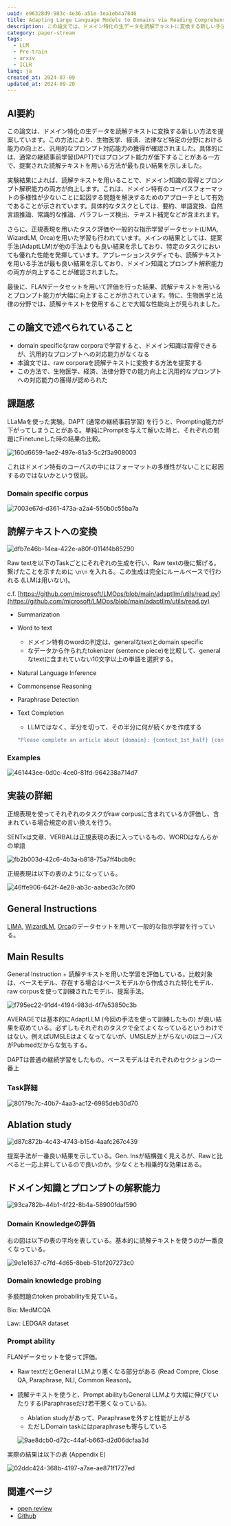 ```yaml
---
uuid: e96328d9-983c-4e36-a51e-3ea1eb4a7846
title: Adapting Large Language Models to Domains via Reading Comprehension
description: この論文では、ドメイン特化の生データを読解テキストに変換する新しい手法を提案し、生物医学、経済、法律などの分野での能力向上と汎用的なプロンプト対応能力の獲得を確認しました。実験結果は、提案手法（AdaptLLM）が他の手法よりも優れた性能を示し、特に生物医学と法律の分野で顕著な向上が見られました。
category: paper-stream
tags:
  - LLM
  - Pre-train
  - arxiv
  - ICLR
lang: ja
created_at: 2024-07-09
updated_at: 2024-09-20
---
```


## AI要約

この論文は、ドメイン特化の生データを読解テキストに変換する新しい方法を提案しています。この方法により、生物医学、経済、法律など特定の分野における能力の向上と、汎用的なプロンプト対応能力の獲得が確認されました。具体的には、通常の継続事前学習(DAPT)ではプロンプト能力が低下することがある一方で、提案された読解テキストを用いる方法が最も良い結果を示しました。

実験結果によれば、読解テキストを用いることで、ドメイン知識の習得とプロンプト解釈能力の両方が向上します。これは、ドメイン特有のコーパスフォーマットの多様性が少ないことに起因する問題を解決するためのアプローチとして有効であることが示されています。具体的なタスクとしては、要約、単語変換、自然言語推論、常識的な推論、パラフレーズ検出、テキスト補完などが含まれます。

さらに、正規表現を用いたタスク評価や一般的な指示学習データセット(LIMA, WizardLM, Orca)を用いた学習も行われています。メインの結果としては、提案手法(AdaptLLM)が他の手法よりも良い結果を示しており、特定のタスクにおいても優れた性能を発揮しています。アブレーションスタディでも、読解テキストを用いる手法が最も良い結果を示しており、ドメイン知識とプロンプト解釈能力の両方が向上することが確認されました。

最後に、FLANデータセットを用いて評価を行った結果、読解テキストを用いるとプロンプト能力が大幅に向上することが示されています。特に、生物医学と法律の分野では、読解テキストを使用することで大幅な性能向上が見られました。

## この論文で述べられていること

- domain specificなraw corporaで学習すると、ドメイン知識は習得できるが、汎用的なプロンプトへの対応能力がなくなる
- 本論文では、raw corporaを読解テキストに変換する方法を提案する
- この方法で、生物医学、経済、法律分野での能力向上と汎用的なプロンプトへの対応能力の獲得が認められた

## 課題感

LLaMaを使った実験。DAPT (通常の継続事前学習) を行うと、Prompting能力が下がってしまうことがある。単純にPromptを与えて解いた時と、それぞれの問題にFinetuneした時の結果の比較。

![160d6659-1ae2-497e-81a3-5c2f3a908003](../public/paperStream/160d6659-1ae2-497e-81a3-5c2f3a908003.png)

これはドメイン特有のコーパスの中にはフォーマットの多様性がないことに起因するのではないかという仮説。

### Domain specific corpus

![7003e67d-d361-473a-a2a4-550b0c55ba7a](../public/paperStream/7003e67d-d361-473a-a2a4-550b0c55ba7a.png)

## 読解テキストへの変換

![dfb7e46b-14ea-422e-a80f-0114f4b85290](../public/paperStream/dfb7e46b-14ea-422e-a80f-0114f4b85290.png)

Raw textを以下のTaskごとにそれぞれの生成を行い、Raw textの後に繋げる。繋げたことを示すために `\n\n` を入れる。この生成は完全にルールベースで行われる (LLMは用いない)。

c.f. [https://github.com/microsoft/LMOps/blob/main/adaptllm/utils/read.py](https://github.com/microsoft/LMOps/blob/main/adaptllm/utils/read.py)

- Summarization
- Word to text
  - ドメイン特有のwordの判定は、generalなtextとdomain specific
  - なデータから作られたtokenizer (sentence piece)を比較して、generalなtextに含まれていない10文字以上の単語を選択する。
- Natural Language Inference
- Commonsense Reasoning
- Paraphrase Detection
- Text Completion
  - LLMではなく、半分を切って、その半分に何が続くかを作成する

  ```javascript
  "Please complete an article about {domain}: {context_1st_half} {context_2nd_half}{qa_demos}"
  ```

### Examples

![461443ee-0d0c-4ce0-81fd-964238a714d7](../public/paperStream/461443ee-0d0c-4ce0-81fd-964238a714d7.png)

## 実装の詳細

正規表現を使ってそれぞれのタスクがraw corpusに含まれているか評価し、含まれている場合規定の言い換えを行う。

SENTxは文章、VERBALは正規表現の表に入っているもの、WORDはなんらかの単語

![fb2b003d-42c6-4b3a-b818-75a7ff4bdb9c](../public/paperStream/fb2b003d-42c6-4b3a-b818-75a7ff4bdb9c.png)

正規表現は以下の表のようになっている。

![46ffe906-642f-4e28-ab3c-aabed3c7c6f0](../public/paperStream/46ffe906-642f-4e28-ab3c-aabed3c7c6f0.png)

## General Instructions

[LIMA](https://arxiv.org/abs/2305.11206), [WizardLM](https://arxiv.org/abs/2304.12244), [Orca](https://huggingface.co/datasets/Open-Orca/OpenOrca)のデータセットを用いて一般的な指示学習を行っている。

## Main Results

General Instruction + 読解テキストを用いた学習を評価している。比較対象は、ベースモデル、存在する場合はベースモデルから作成された特化モデル、raw corpusを使って訓練されたモデル、提案手法。

![f795ec22-91d4-4194-983d-4f7e53850c3b](../public/paperStream/f795ec22-91d4-4194-983d-4f7e53850c3b.png)

AVERAGEでは基本的にAdaptLLM (今回の手法を使って訓練したもの) が良い結果を収めている。必ずしもそれぞれのタスクで全てよくなっているというわけではない。例えばUMSLEはよくなってないが、UMSLEが上がらないのはコーパスがPubmedだからな気もする。

DAPTは普通の継続学習をしたもの。ベースモデルはそれぞれのセクションの一番上

### Task詳細

![80179c7c-40b7-4aa3-ac12-6985deb30d70](../public/paperStream/80179c7c-40b7-4aa3-ac12-6985deb30d70.png)

## Ablation study

![d87c872b-4c43-4743-b15d-4aafc267c439](../public/paperStream/d87c872b-4c43-4743-b15d-4aafc267c439.png)

提案手法が一番良い結果を示している。Gen. Insが結構強く見えるが、Rawと比べると一応上昇しているので良いのか。少なくとも相乗的な効果はある。

## ドメイン知識とプロンプトの解釈能力

![93ca782b-44b1-4f22-8b4a-58900fdaf590](../public/paperStream/93ca782b-44b1-4f22-8b4a-58900fdaf590.png)

### Domain Knowledgeの評価

右の図は以下の表の平均を表している。基本的に読解テキストを使うのが一番良くなっている。

![9e1e1637-c7fd-4d65-8beb-51bf207273c0](../public/paperStream/9e1e1637-c7fd-4d65-8beb-51bf207273c0.png)

### Domain knowledge probing

多肢問題のtoken probabilityを見ている。

Bio: MedMCQA

Law: LEDGAR dataset

### Prompt ability

FLANデータセットを使って評価。

- Raw textだとGeneral LLMより悪くなる部分がある (Read Compre, Close QA, Paraphrase, NLI, Common Reason)。
- 読解テキストを使うと、Prompt abilityもGeneral LLMより大幅に伸びていたりする(Paraphraseだけ若干悪くなっている)。
  - Ablation studyがあって、Paraphraseを外すと性能が上がる
  - ただしDomain taskにはparaphraseも寄与している

  ![9ae8dcb0-d72c-44af-b663-d2d06dcfaa3d](../public/paperStream/9ae8dcb0-d72c-44af-b663-d2d06dcfaa3d.png)

実際の結果は以下の表 (Appendix E)

![02ddc424-368b-4197-a7ae-ae871f1727ed](../public/paperStream/02ddc424-368b-4197-a7ae-ae871f1727ed.png)

## 関連ページ

- [open review](https://openreview.net/forum?id=y886UXPEZ0)
- [Github](https://github.com/microsoft/LMOps)

